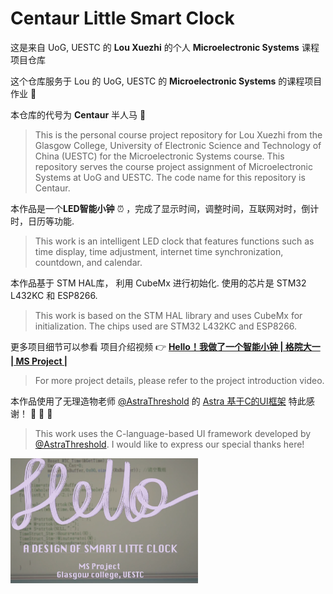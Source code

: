 # Centaur Little Smart Clock 

这是来自 UoG, UESTC 的 **Lou Xuezhi** 的个人 **Microelectronic Systems** 课程项目仓库

这个仓库服务于 Lou 的 UoG, UESTC 的 **Microelectronic Systems** 的课程项目作业 :rocket: 

本仓库的代号为 **Centaur** 半人马 :racehorse:

> This is the personal course project repository for Lou Xuezhi from the Glasgow College, University of Electronic Science and Technology of China (UESTC) for the Microelectronic Systems course. This repository serves the course project assignment of Microelectronic Systems at UoG and UESTC. The code name for this repository is Centaur.

本作品是一个**LED智能小钟** :alarm_clock: ，完成了显示时间，调整时间，互联网对时，倒计时，日历等功能. 

> This work is an intelligent LED clock that features functions such as time display, time adjustment, internet time synchronization, countdown, and calendar.

本作品基于 STM HAL库， 利用 CubeMx 进行初始化. 使用的芯片是 STM32 L432KC 和 ESP8266.

> This work is based on the STM HAL library and uses CubeMx for initialization. The chips used are STM32 L432KC and ESP8266.

更多项目细节可以参看 项目介绍视频 :point_right: [**Hello！我做了一个智能小钟 | 格院大一 | MS Project |**](https://www.bilibili.com/video/BV1K47jzDEGw/?spm_id_from=333.1387.favlist.content.click&vd_source=28d8533b0347bef6e0d605b88e99aab0)

> For more project details, please refer to the project introduction video.

本作品使用了无理造物老师 [@AstraThreshold](https://github.com/AstraThreshold) 的 [Astra 基于C的UI框架](https://github.com/AstraThreshold/oled-ui-astra-lite)  特此感谢！ 🎉 :tada: 🎉

> This work uses the C-language-based UI framework developed by [@AstraThreshold](https://github.com/AstraThreshold). I would like to express our special thanks here! 

<img src="./Logo.png" width = "300" height = "200" alt="Logo" />
